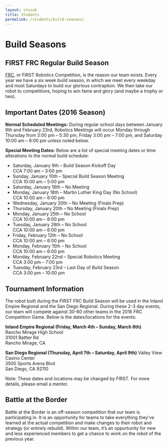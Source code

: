 ```yaml
---
layout: stusub
title: Students
permalink: /students/build-seasons/
---
```


# Build Seasons 

## FIRST FRC Regular Build Season
[FRC](http://www.usfirst.org/roboticsprograms/frc), or FIRST Robotics Competition, is the reason our team exists. Every year we have a six week build season, in which we meet every weekday and most Saturdays to build our glorious contraption. We then take our robot to competitions, hoping to win fame and glory (and maybe a trophy or two).

## Important Dates (2016 Season)
**Normal Scheduled Meetings:** During regular school days between January 9th and February 23rd, Robotics Meetings will occur Monday through Thursday from 3:00 pm – 5:30 pm, Friday 3:00 pm – 7:00 pm, and Saturday 10:00 am – 6:00 pm unless noted below.

**Special Meeting Dates:** Below are a list of special meeting dates or time alterations to the normal build schedule:

+ Saturday, January 9th – Build Season Kickoff Day  
  CCA 7:00 am – 3:00 pm
+ Sunday, January 10th – Special Build Season Meeting  
  CCA 10:00 am – 5:00 pm
+ Saturday, January 16th – No Meeting
+ Monday, January 18th – Martin Luther King Day (No School)  
  CCA 10:00 am – 6:00 pm
+ Wednesday, January 20th – No Meeting (Finals Prep)  
+ Thursday, January 20th – No Meeting (Finals Prep)  
+ Monday, January 25th – No School  
  CCA 10:00 am – 6:00 pm
+ Tuesday, January 26th – No School  
  CCA 10:00 am – 6:00 pm
+ Friday, February 12th – No School  
  CCA 10:00 am – 6:00 pm
+ Monday, February 15th – No School  
  CCA 10:00 am – 6:00 pm
+ Monday, February 22nd – Special Robotics Meeting  
  CCA 3:00 pm – 7:00 pm
+ Tuesday, February 23rd – Last Day of Build Season  
  CCA 3:00 pm – 10:00 pm

## Tournament Information
The robot built during the FIRST FRC Build Season will be used in the Inland Empire Regional and the San Diego Regional. During these 2-3 day events, our team will compete against 30-60 other teams in the 2016 FRC Competition Game. Below is the dates/locations for the events:

**Inland Empire Regional (Friday, March 4th – Sunday, March 6th)**  
Rancho Mirage High School  
31001 Rattler Rd  
Rancho Mirage, CA  

**San Diego Regional (Thursday, April 7th – Saturday, April 9th)**
Valley View Casino Center  
3500 Sports Arena Blvd  
San Diego, CA 92110

Note: These dates and locations may be changed by FIRST. For more details, please email a mentor.

## Battle at the Border
Battle at the Border is an off-season competition that our team is participating in. It is an opportunity for teams to take everything they’ve learned at the actual competition and make changes to their robot and strategy (or entirely rebuild). Within our team, it’s an opportunity for new and less experienced members to get a chance to work on the robot of the previous year.

